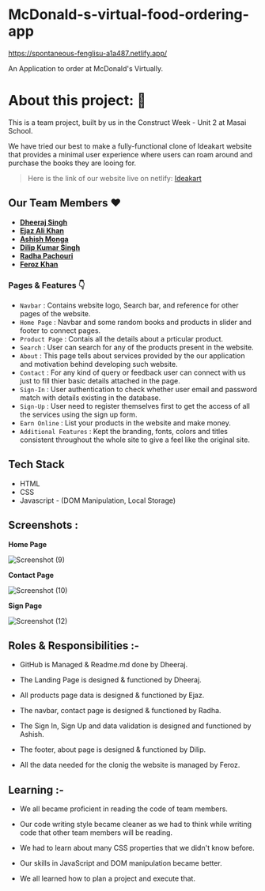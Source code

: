 # McDonald-s-virtual-food-ordering-app
https://spontaneous-fenglisu-a1a487.netlify.app/

An Application to order at McDonald's Virtually.

# About this project: 🙌

This is a team project, built by us in the Construct Week - Unit 2 at Masai School.

We have tried our best to make a fully-functional clone of Ideakart website that provides a minimal user experience where users can roam around and purchase the books they are looing for.

> Here is the link of our website live on netlify: [Ideakart](https://magenta-nasturtium-788bc4.netlify.app/)

## Our Team Members ❤️

- **[Dheeraj Singh](https://github.com/POPEYE-jpg)**
- **[Ejaz Ali Khan](https://github.com/ekhan4077)**
- **[Ashish Monga](https://github.com/Ashishmonga00)**
- **[Dilip Kumar Singh](https://github.com/dilipsingh076)**
- **[Radha Pachouri](https://github.com/#)**
- **[Feroz Khan](https://github.com/#)**

### Pages & Features 👇

- `Navbar` : Contains website logo, Search bar, and reference for other pages of the website.
- `Home Page` : Navbar and some random books and products in slider and footer to connect pages.
- `Product Page` : Contais all the details about a prticular product.
- `Search` : User can search for any of the products present in the website.
- `About` : This page tells about services provided by the our application and motivation behind developing such website.
- `Contact` : For any kind of query or feedback user can connect with us just to fill thier basic details attached in the page.
- `Sign-In` : User authentication to check whether user email and password match with details existing in the database.
- `Sign-Up` : User need to register themselves first to get the access of all the services using the sign up form.
- `Earn Online` : List your products in the website and make money.
- `Additional Features` : Kept the branding, fonts, colors and titles consistent throughout the whole site to give a feel like the original site.

## Tech Stack

- HTML
- CSS
- Javascript - (DOM Manipulation, Local Storage)

## Screenshots :

**Home Page**

![Screenshot (9)](https://user-images.githubusercontent.com/77190618/193354246-a3f40244-6679-4186-a18c-becd7cb0509a.png)

**Contact Page**

![Screenshot (10)](https://user-images.githubusercontent.com/77190618/193354261-ad8cc196-24bd-42b5-91a3-37b4273f4e8d.png)

**Sign Page**

![Screenshot (12)](https://user-images.githubusercontent.com/77190618/193354274-de618fce-fa23-4f2b-9a1c-5836ea6b80d9.png)
<br/>

## Roles & Responsibilities :-

- GitHub is Managed & Readme.md done by Dheeraj.

- The Landing Page is designed & functioned by Dheeraj.

- All products page data is designed & functioned by Ejaz.

- The navbar, contact page is designed & functioned by Radha.

- The Sign In, Sign Up and data validation is designed and functioned by Ashish.

- The footer, about page is designed & functioned by Dilip.

- All the data needed for the clonig the website is managed by Feroz.

## Learning :-

- We all became proficient in reading the code of team members.

- Our code writing style became cleaner as we had to think while writing code that other team members will be reading.

- We had to learn about many CSS properties that we didn't know before.

- Our skills in JavaScript and DOM manipulation became better.

- We all learned how to plan a project and execute that.
